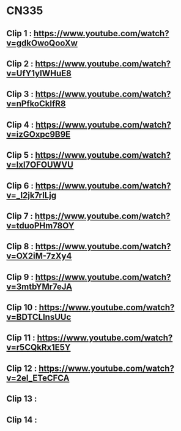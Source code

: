 # CN335

## Clip 1 : https://www.youtube.com/watch?v=gdkOwoQooXw
## Clip 2 : https://www.youtube.com/watch?v=UfY1yIWHuE8
## Clip 3 : https://www.youtube.com/watch?v=nPfkoCkIfR8
## Clip 4 : https://www.youtube.com/watch?v=izGOxpc9B9E
## Clip 5 : https://www.youtube.com/watch?v=lxl7OFOUWVU
## Clip 6 : https://www.youtube.com/watch?v=_I2jk7rILjg
## Clip 7 : https://www.youtube.com/watch?v=tduoPHm78OY
## Clip 8 : https://www.youtube.com/watch?v=OX2iM-7zXy4
## Clip 9 : https://www.youtube.com/watch?v=3mtbYMr7eJA
## Clip 10 : https://www.youtube.com/watch?v=BDTCLInsUUc
## Clip 11 : https://www.youtube.com/watch?v=r5CQkRx1E5Y
## Clip 12 : https://www.youtube.com/watch?v=2el_ETeCFCA
## Clip 13 :
## Clip 14 :
